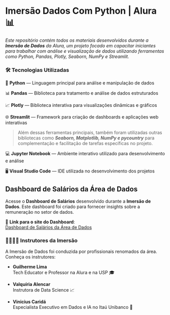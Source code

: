# Imersão Dados Com Python | Alura 📊

_Este repositório contém todos os materiais desenvolvidos durante a **Imersão de Dados** da Alura, um projeto focado em capacitar iniciantes para trabalhar com análise e visualização de dados utilizando ferramentas como Python, Pandas, Plotly, Seaborn, NumPy e Streamlit._

### 🛠️ Tecnologias Utilizadas

🐍 **Python** — Linguagem principal para análise e manipulação de dados

📊 **Pandas** — Biblioteca para tratamento e análise de dados estruturados

📈 **Plotly** — Biblioteca interativa para visualizações dinâmicas e gráficos

🌐 **Streamlit** — Framework para criação de dashboards e aplicações web interativas

> Além dessas ferramentas principais, também foram utilizadas outras bibliotecas como **_Seaborn, Matplotlib, NumPy e pycountry_** para complementação e facilitação de tarefas específicas no projeto.

💻 **Jupyter Notebook** — Ambiente interativo utilizado para desenvolvimento e análise

🖥️ **Visual Studio Code** — IDE utilizada no desenvolvimento dos projetos

## Dashboard de Salários da Área de Dados

Acesse o **Dashboard de Salários** desenvolvido durante a **Imersão de Dados**. Este dashboard foi criado para fornecer insights sobre a remuneração no setor de dados.

🔗 **Link para o site do Dashboard**:  
[Dashboard de Salários da Área de Dados](https://imersaodadospythonn.streamlit.app/)

### 👨‍🏫👩‍🏫 Instrutores da Imersão 

A Imersão de Dados foi conduzida por profissionais renomados da área. Conheça os instrutores:

- **Guilherme Lima**  
  Tech Educator e Professor na Alura e na USP 🎓

- **Valquíria Alencar**  
  Instrutora de Data Science 📈

- **Vinicius Caridá**  
  Especialista Executivo em Dados e IA no Itaú Unibanco 💼

